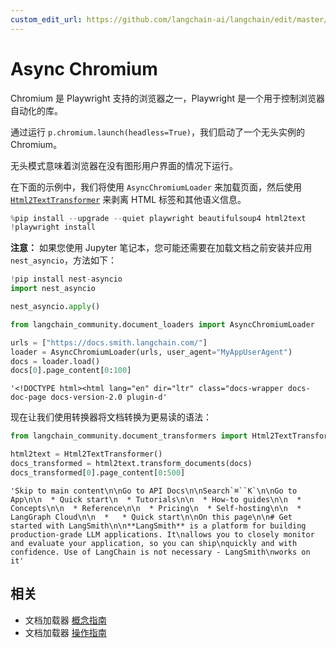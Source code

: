 ```yaml
---
custom_edit_url: https://github.com/langchain-ai/langchain/edit/master/docs/docs/integrations/document_loaders/async_chromium.ipynb
---
```


# Async Chromium

Chromium 是 Playwright 支持的浏览器之一，Playwright 是一个用于控制浏览器自动化的库。

通过运行 `p.chromium.launch(headless=True)`，我们启动了一个无头实例的 Chromium。

无头模式意味着浏览器在没有图形用户界面的情况下运行。

在下面的示例中，我们将使用 `AsyncChromiumLoader` 来加载页面，然后使用 [`Html2TextTransformer`](/docs/integrations/document_transformers/html2text/) 来剥离 HTML 标签和其他语义信息。

```python
%pip install --upgrade --quiet playwright beautifulsoup4 html2text
!playwright install
```

**注意：** 如果您使用 Jupyter 笔记本，您可能还需要在加载文档之前安装并应用 `nest_asyncio`，方法如下：

```python
!pip install nest-asyncio
import nest_asyncio

nest_asyncio.apply()
```

```python
from langchain_community.document_loaders import AsyncChromiumLoader

urls = ["https://docs.smith.langchain.com/"]
loader = AsyncChromiumLoader(urls, user_agent="MyAppUserAgent")
docs = loader.load()
docs[0].page_content[0:100]
```

```output
'<!DOCTYPE html><html lang="en" dir="ltr" class="docs-wrapper docs-doc-page docs-version-2.0 plugin-d'
```

现在让我们使用转换器将文档转换为更易读的语法：

```python
from langchain_community.document_transformers import Html2TextTransformer

html2text = Html2TextTransformer()
docs_transformed = html2text.transform_documents(docs)
docs_transformed[0].page_content[0:500]
```

```output
'Skip to main content\n\nGo to API Docs\n\nSearch`⌘``K`\n\nGo to App\n\n  * Quick start\n  * Tutorials\n\n  * How-to guides\n\n  * Concepts\n\n  * Reference\n\n  * Pricing\n  * Self-hosting\n\n  * LangGraph Cloud\n\n  *   * Quick start\n\nOn this page\n\n# Get started with LangSmith\n\n**LangSmith** is a platform for building production-grade LLM applications. It\nallows you to closely monitor and evaluate your application, so you can ship\nquickly and with confidence. Use of LangChain is not necessary - LangSmith\nworks on it'
```

## 相关

- 文档加载器 [概念指南](/docs/concepts/#document-loaders)
- 文档加载器 [操作指南](/docs/how_to/#document-loaders)
